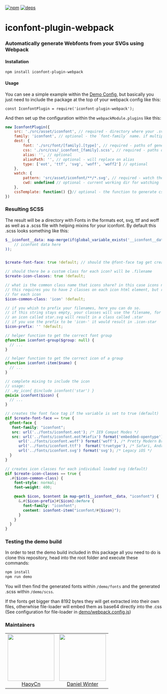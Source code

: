 [![npm][npm]][npm-url]
[![deps][deps]][deps-url]

# iconfont-plugin-webpack

### Automatically generate Webfonts from your SVGs using Webpack

#### Installation

`npm install iconfont-plugin-webpack`


#### Usage

You can see a simple example within the [Demo Config](demo/webpack.config.js), but basically you just need to include the package at the top of your webpack config like this:

`const IconfontPlugin = require('iconfont-plugin-webpack');`

And then set up the configuration within the `webpackModule.plugins` like this:

```js
new IconfontPlugin({
    src: './src/asset/iconfont', // required - directory where your .svg files are located
    family: 'iconfont', // optional - the `font-family` name. if multiple iconfonts are generated, the dir names will be used.
    dest: {
        font: './src/font/[family].[type]', // required - paths of generated font files
        css: './src/css/_iconfont_[family].scss', // required - paths of generated css files
        alias: '', // optional
        aliasPath: '', // optional - will replace on alias
        type: ['eot', 'ttf', 'svg', 'woff', 'woff2'] // optional
    },
    watch: {
        pattern: 'src/asset/iconfont/**/*.svg', // required - watch these files to reload
        cwd: undefined // optional - current working dir for watching
    },
    cssTemplate: function() {}// optional - the function to generate css contents
})
```

### Resulting SCSS

The result will be a directory with Fonts in the formats eot, svg, ttf and woff as well as a
.scss file with helping mixins for your iconfont. By default this .scss looks something like this:

```scss
$__iconfont__data: map-merge(if(global_variable_exists('__iconfont__data'), $__iconfont__data, ()), (
	// iconfont data here
));


$create-font-face: true !default; // should the @font-face tag get created?

// should there be a custom class for each icon? will be .filename
$create-icon-classes: true !default; 

// what is the common class name that icons share? in this case icons need to have .icon.filename in their classes
// this requires you to have 2 classes on each icon html element, but reduced redeclaration of the font family
// for each icon
$icon-common-class: 'icon' !default;

// if you whish to prefix your filenames, here you can do so.
// if this string stays empty, your classes will use the filename, for example
// an icon called star.svg will result in a class called .star
// if you use the prefix to be 'icon-' it would result in .icon-star
$icon-prefix: '' !default; 

// helper function to get the correct font group
@function iconfont-group($group: null) {
  // ...
}

// helper function to get the correct icon of a group
@function iconfont-item($name) {
  // ...
}

// complete mixing to include the icon
// usage:
// .my_icon{ @include iconfont('star') }
@mixin iconfont($icon) {
  // ...
}

// creates the font face tag if the variable is set to true (default)
@if $create-font-face == true {
  @font-face {
   font-family: "iconfont";
   src: url('../fonts/iconfont.eot'); /* IE9 Compat Modes */
   src: url('../fonts/iconfont.eot?#iefix') format('embedded-opentype'), /* IE6-IE8 */
      url('../fonts/iconfont.woff') format('woff'), /* Pretty Modern Browsers */
      url('../fonts/iconfont.ttf')  format('truetype'), /* Safari, Android, iOS */
      url('../fonts/iconfont.svg') format('svg'); /* Legacy iOS */
  }
}

// creates icon classes for each individual loaded svg (default)
@if $create-icon-classes == true {
  .#{$icon-common-class} {
    font-style: normal;
    font-weight: 400;

    @each $icon, $content in map-get($__iconfont__data, "iconfont") {
      &.#{$icon-prefix}#{$icon}:before {
        font-family: "iconfont";
        content: iconfont-item("iconfont/#{$icon}");
      }
    }
  }
}
```

### Testing the demo build

In order to test the demo build included in this package all you need to do is clone this repository, head into the root folder and execute these commands:

```sh
npm install
npm run demo
```

You will then find the generated fonts within `/demo/fonts` and the generated .scss within `/demo/scss`.

If the fonts get bigger than 8192 bytes they will get extracted into their own files,
otherwhise file-loader will embed them as base64 directly into the .css
(See configuration for file-loader in [demo/webpack.config.js](demo/webpack.config.js#L52-L63))

### Maintainers

<table>
  <tbody>
    <tr>
      <td align="center">
        <a href="https://github.com/HaoyCn">
          <img width="150" height="150" src="https://github.com/HaoyCn.png?v=3&s=150">
          </br>
          HaoyCn
        </a>
      </td>
      <td align="center">
        <a href="https://github.com/lucidlemon">
          <img width="150" height="150" src="https://github.com/lucidlemon.png?v=3&s=150">
          </br>
          Daniel Winter
        </a>
      </td>
    </tr>
  <tbody>
</table>




[npm]: https://img.shields.io/npm/v/iconfont-plugin-webpack.svg
[npm-url]: https://npmjs.com/package/iconfont-plugin-webpack

[deps]: https://david-dm.org/webpack-contrib/iconfont-plugin-webpack.svg
[deps-url]: https://david-dm.org/webpack-contrib/iconfont-plugin-webpack
